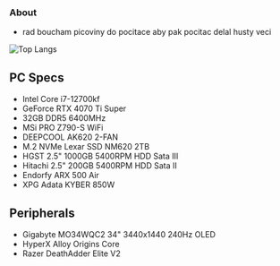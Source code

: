 ### About
- rad boucham picoviny do pocitace aby pak pocitac delal husty veci

![Top Langs](https://github-readme-stats.vercel.app/api/top-langs/?username=1wag&layout=compact&theme=radical)

## PC Specs
- Intel Core i7-12700kf
- GeForce RTX 4070 Ti Super
- 32GB DDR5 6400MHz
- MSi PRO Z790-S WiFi
- DEEPCOOL AK620 2-FAN
- M.2 NVMe Lexar SSD NM620 2TB
- HGST 2.5" 1000GB 5400RPM HDD Sata III
- Hitachi 2.5" 200GB 5400RPM HDD Sata II
- Endorfy ARX 500 Air
- XPG Adata KYBER 850W

## Peripherals
- Gigabyte MO34WQC2 34" 3440x1440 240Hz OLED
- HyperX Alloy Origins Core
- Razer DeathAdder Elite V2